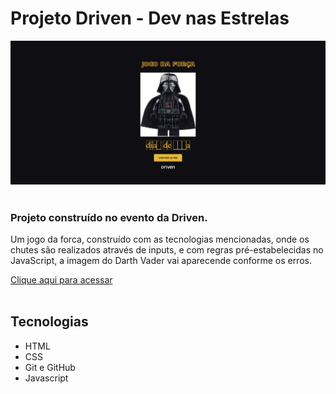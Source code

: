 # Projeto Driven - Dev nas Estrelas

![preview](./github/preview.png)
<br></br>

### Projeto construído no evento da Driven.

Um jogo da forca, construído com as tecnologias mencionadas, onde os chutes são realizados através de inputs, e com regras pré-estabelecidas no JavaScript, a imagem do Darth Vader vai aparecende conforme os erros.

[Clique aqui para acessar](https://oibaro.github.io/Dev-nas-Estrelas/)
<br></br>

## Tecnologias

- HTML
- CSS
- Git e GitHub
- Javascript
